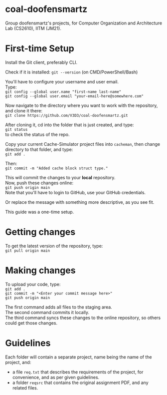 # coal-doofensmartz
Group doofensmartz's projects, for Computer Organization and Architecture Lab (CS2610), IITM (JM21).

# First-time Setup
Install the Git client, preferably CLI.

Check if it is installed: `git --version` (on CMD/PowerShell/Bash)

You'll have to configure your username and user email.<br>
Type:<br>
`git config --global user.name "first-name last-name"`<br>
`git config --global user.email "your-email-here@somewhere.com"`<br>

Now navigate to the directory where you want to work with the repository, and clone it there:<br>
`git clone https://github.com/V3D3/coal-doofensmartz.git`

After cloning it, cd into the folder that is just created, and type:<br>
`git status`<br>
to check the status of the repo.

Copy your current Cache-Simulator project files into `cacheman`, then change directory to that folder, and type:<br>
`git add .`

Then:<br>
`git commit -m "Added cache block struct type."`

This will commit the changes to your **local** repository.<br>
Now, push these changes online:<br>
`git push origin main`<br>
Note that you'll have to login to GitHub, use your GitHub credentials.

Or replace the message with something more descriptive, as you see fit.<br>

This guide was a one-time setup.<br>

# Getting changes
To get the latest version of the repository, type:<br>
`git pull origin main`

# Making changes
To upload your code, type:<br>
`git add .`<br>
`git commit -m "<Enter your commit message here>"`<br>
`git push origin main`<br>

The first command adds all files to the staging area.<br>
The second command commits it locally.<br>
The third command syncs these changes to the online repository, so others could get those changes.<br>

# Guidelines
Each folder will contain a separate project, name being the name of the project, and:
- a file `req.txt` that describes the requirements of the project, for convenience, and as per given guidelines.
- a folder `reqsrc` that contains the original assignment PDF, and any related files.
